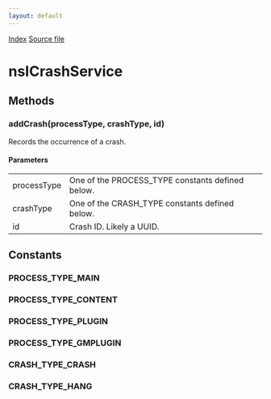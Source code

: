 ```yaml
---
layout: default
---
```

<div id='links'><a href="../index.html">Index</a>
<a href="http://dxr.mozilla.org/mozilla-central/source/toolkit/components/crashes/nsICrashService.idl">Source file</a>
</div>

# nsICrashService #

## Methods ##

### addCrash(processType, crashType, id) ###
  
Records the occurrence of a crash.  
  
  

#### Parameters ####

<table>

<tr>
<td>processType</td>
<td>       One of the PROCESS_TYPE constants defined below.  
</td>
</tr>

<tr>
<td>crashType</td>
<td>       One of the CRASH_TYPE constants defined below.  
</td>
</tr>

<tr>
<td>id</td>
<td>       Crash ID. Likely a UUID.  
</td>
</tr>

</table>

## Constants ##

### PROCESS_TYPE_MAIN ###

### PROCESS_TYPE_CONTENT ###

### PROCESS_TYPE_PLUGIN ###

### PROCESS_TYPE_GMPLUGIN ###

### CRASH_TYPE_CRASH ###

### CRASH_TYPE_HANG ###
